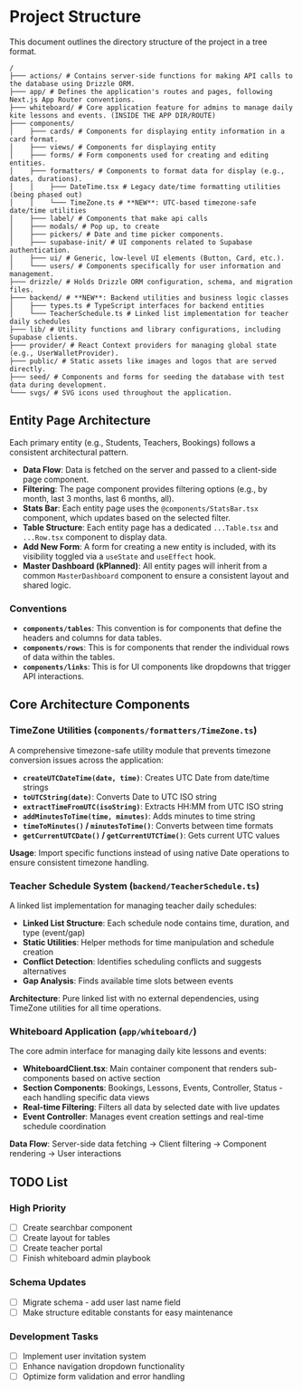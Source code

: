 # Project Structure

This document outlines the directory structure of the project in a tree format.

```
/
├─── actions/ # Contains server-side functions for making API calls to the database using Drizzle ORM.
├─── app/ # Defines the application's routes and pages, following Next.js App Router conventions.
├─── whiteboard/ # Core application feature for admins to manage daily kite lessons and events. (INSIDE THE APP DIR/ROUTE)
├─── components/
│    ├─── cards/ # Components for displaying entity information in a card format.
│    ├─── views/ # Components for displaying entity
│    ├─── forms/ # Form components used for creating and editing entities.
│    ├─── formatters/ # Components to format data for display (e.g., dates, durations).
│    │    ├─── DateTime.tsx # Legacy date/time formatting utilities (being phased out)
│    │    └─── TimeZone.ts # **NEW**: UTC-based timezone-safe date/time utilities
│    ├─── label/ # Components that make api calls
│    ├─── modals/ # Pop up, to create
│    ├─── pickers/ # Date and time picker components.
│    ├─── supabase-init/ # UI components related to Supabase authentication.
│    ├─── ui/ # Generic, low-level UI elements (Button, Card, etc.).
│    └─── users/ # Components specifically for user information and management.
├─── drizzle/ # Holds Drizzle ORM configuration, schema, and migration files.
├─── backend/ # **NEW**: Backend utilities and business logic classes
│    ├─── types.ts # TypeScript interfaces for backend entities
│    └─── TeacherSchedule.ts # Linked list implementation for teacher daily schedules
├─── lib/ # Utility functions and library configurations, including Supabase clients.
├─── provider/ # React Context providers for managing global state (e.g., UserWalletProvider).
├─── public/ # Static assets like images and logos that are served directly.
├─── seed/ # Components and forms for seeding the database with test data during development.
└─── svgs/ # SVG icons used throughout the application.
```

## Entity Page Architecture

Each primary entity (e.g., Students, Teachers, Bookings) follows a consistent architectural pattern.

- **Data Flow**: Data is fetched on the server and passed to a client-side page component.
- **Filtering**: The page component provides filtering options (e.g., by month, last 3 months, last 6 months, all).
- **Stats Bar**: Each entity page uses the `@components/StatsBar.tsx` component, which updates based on the selected filter.
- **Table Structure**: Each entity page has a dedicated `...Table.tsx` and `...Row.tsx` component to display data.
- **Add New Form**: A form for creating a new entity is included, with its visibility toggled via a `useState` and `useEffect` hook.
- **Master Dashboard (kPlanned)**: All entity pages will inherit from a common `MasterDashboard` component to ensure a consistent layout and shared logic.

### Conventions

- **`components/tables`**: This convention is for components that define the headers and columns for data tables.
- **`components/rows`**: This is for components that render the individual rows of data within the tables.
- **`components/links`**: This is for UI components like dropdowns that trigger API interactions.

## Core Architecture Components

### TimeZone Utilities (`components/formatters/TimeZone.ts`)

A comprehensive timezone-safe utility module that prevents timezone conversion issues across the application:

- **`createUTCDateTime(date, time)`**: Creates UTC Date from date/time strings
- **`toUTCString(date)`**: Converts Date to UTC ISO string  
- **`extractTimeFromUTC(isoString)`**: Extracts HH:MM from UTC ISO string
- **`addMinutesToTime(time, minutes)`**: Adds minutes to time string
- **`timeToMinutes()` / `minutesToTime()`**: Converts between time formats
- **`getCurrentUTCDate()` / `getCurrentUTCTime()`**: Gets current UTC values

**Usage**: Import specific functions instead of using native Date operations to ensure consistent timezone handling.

### Teacher Schedule System (`backend/TeacherSchedule.ts`)

A linked list implementation for managing teacher daily schedules:

- **Linked List Structure**: Each schedule node contains time, duration, and type (event/gap)
- **Static Utilities**: Helper methods for time manipulation and schedule creation
- **Conflict Detection**: Identifies scheduling conflicts and suggests alternatives
- **Gap Analysis**: Finds available time slots between events

**Architecture**: Pure linked list with no external dependencies, using TimeZone utilities for all time operations.

### Whiteboard Application (`app/whiteboard/`)

The core admin interface for managing daily kite lessons and events:

- **WhiteboardClient.tsx**: Main container component that renders sub-components based on active section
- **Section Components**: Bookings, Lessons, Events, Controller, Status - each handling specific data views
- **Real-time Filtering**: Filters all data by selected date with live updates
- **Event Controller**: Manages event creation settings and real-time schedule coordination

**Data Flow**: Server-side data fetching → Client filtering → Component rendering → User interactions

## TODO List

### High Priority
- [ ] Create searchbar component
- [ ] Create layout for tables  
- [ ] Create teacher portal
- [ ] Finish whiteboard admin playbook

### Schema Updates
- [ ] Migrate schema - add user last name field
- [ ] Make structure editable constants for easy maintenance

### Development Tasks
- [ ] Implement user invitation system
- [ ] Enhance navigation dropdown functionality
- [ ] Optimize form validation and error handling